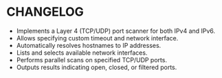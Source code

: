 # CHANGELOG

- Implements a Layer 4 (TCP/UDP) port scanner for both IPv4 and IPv6.
- Allows specifying custom timeout and network interface.
- Automatically resolves hostnames to IP addresses.
- Lists and selects available network interfaces.
- Performs parallel scans on specified TCP/UDP ports.
- Outputs results indicating open, closed, or filtered ports.
